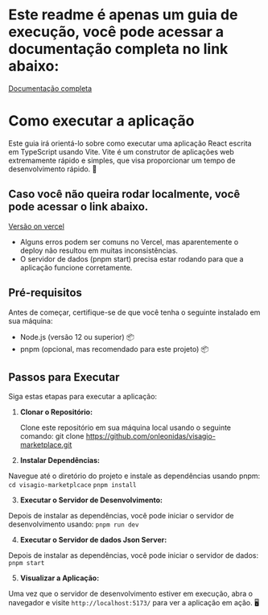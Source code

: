 # Este readme é apenas um guia de execução, você pode acessar a documentação completa no link abaixo:
[Documentação completa](https://spectacled-shallot-adb.notion.site/Documenta-o-detalhada-Vstore-74a2261572e24ac4939e770a181f114d)

# Como executar a aplicação

Este guia irá orientá-lo sobre como executar uma aplicação React escrita em TypeScript usando Vite. Vite é um construtor de aplicações web extremamente rápido e simples, que visa proporcionar um tempo de desenvolvimento rápido. 🚀

## Caso você não queira rodar localmente, você pode acessar o link abaixo.
[Versão on vercel](https://visagio-marketplace-git-main-michel-leonidas-projects.vercel.app/)
- Alguns erros podem ser comuns no Vercel, mas aparentemente o deploy não resultou em muitas inconsistências.
- O servidor de dados (pnpm start) precisa estar rodando para que a aplicação funcione corretamente. 

## Pré-requisitos

Antes de começar, certifique-se de que você tenha o seguinte instalado em sua máquina:

- Node.js (versão 12 ou superior) 📦
- pnpm (opcional, mas recomendado para este projeto) 📦

## Passos para Executar

Siga estas etapas para executar a aplicação:

1. **Clonar o Repositório:**

   Clone este repositório em sua máquina local usando o seguinte comando: git clone https://github.com/onleonidas/visagio-marketplace.git

2. **Instalar Dependências:**

Navegue até o diretório do projeto e instale as dependências usando pnpm:
`cd visagio-marketplcace`
`pnpm install`


3. **Executar o Servidor de Desenvolvimento:**

Depois de instalar as dependências, você pode iniciar o servidor de desenvolvimento usando: `pnpm run dev`

4. **Executar o Servidor de dados Json Server:**

Depois de instalar as dependências, você pode iniciar o servidor de dados: `pnpm start`


5. **Visualizar a Aplicação:**

Uma vez que o servidor de desenvolvimento estiver em execução, abra o navegador e visite `http://localhost:5173/` para ver a aplicação em ação. 🖥️
